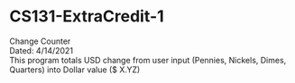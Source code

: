# CS131-ExtraCredit-1
Change Counter  
Dated: 4/14/2021  
This program totals USD change from user input (Pennies, Nickels, Dimes, Quarters) into Dollar value ($ X.YZ)

